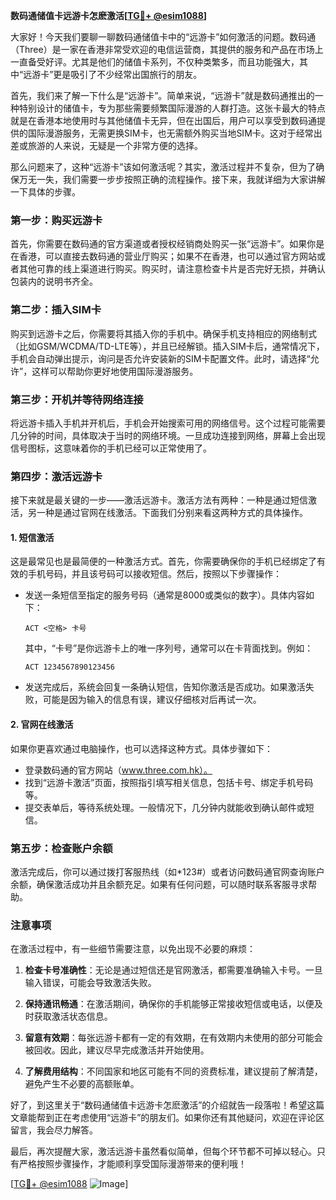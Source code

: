 **数码通储值卡远游卡怎麽激活[[TG💪+ @esim1088](https://t.me/s/esim1088)]**

大家好！今天我们要聊一聊数码通储值卡中的“远游卡”如何激活的问题。数码通（Three）是一家在香港非常受欢迎的电信运营商，其提供的服务和产品在市场上一直备受好评。尤其是他们的储值卡系列，不仅种类繁多，而且功能强大，其中“远游卡”更是吸引了不少经常出国旅行的朋友。

首先，我们来了解一下什么是“远游卡”。简单来说，“远游卡”就是数码通推出的一种特别设计的储值卡，专为那些需要频繁国际漫游的人群打造。这张卡最大的特点就是在香港本地使用时与其他储值卡无异，但在出国后，用户可以享受到数码通提供的国际漫游服务，无需更换SIM卡，也无需额外购买当地SIM卡。这对于经常出差或旅游的人来说，无疑是一个非常方便的选择。

那么问题来了，这种“远游卡”该如何激活呢？其实，激活过程并不复杂，但为了确保万无一失，我们需要一步步按照正确的流程操作。接下来，我就详细为大家讲解一下具体的步骤。

### 第一步：购买远游卡

首先，你需要在数码通的官方渠道或者授权经销商处购买一张“远游卡”。如果你是在香港，可以直接去数码通的营业厅购买；如果不在香港，也可以通过官方网站或者其他可靠的线上渠道进行购买。购买时，请注意检查卡片是否完好无损，并确认包装内的说明书齐全。

### 第二步：插入SIM卡

购买到远游卡之后，你需要将其插入你的手机中。确保手机支持相应的网络制式（比如GSM/WCDMA/TD-LTE等），并且已经解锁。插入SIM卡后，通常情况下，手机会自动弹出提示，询问是否允许安装新的SIM卡配置文件。此时，请选择“允许”，这样可以帮助你更好地使用国际漫游服务。

### 第三步：开机并等待网络连接

将远游卡插入手机并开机后，手机会开始搜索可用的网络信号。这个过程可能需要几分钟的时间，具体取决于当时的网络环境。一旦成功连接到网络，屏幕上会出现信号图标，这意味着你的手机已经可以正常使用了。

### 第四步：激活远游卡

接下来就是最关键的一步——激活远游卡。激活方法有两种：一种是通过短信激活，另一种是通过官网在线激活。下面我们分别来看这两种方式的具体操作。

#### 1. 短信激活

这是最常见也是最简便的一种激活方式。首先，你需要确保你的手机已经绑定了有效的手机号码，并且该号码可以接收短信。然后，按照以下步骤操作：

- 发送一条短信至指定的服务号码（通常是8000或类似的数字）。具体内容如下：
  ```
  ACT <空格> 卡号
  ```
  其中，“卡号”是你远游卡上的唯一序列号，通常可以在卡背面找到。例如：
  ```
  ACT 1234567890123456
  ```

- 发送完成后，系统会回复一条确认短信，告知你激活是否成功。如果激活失败，可能是因为输入的信息有误，建议仔细核对后再试一次。

#### 2. 官网在线激活

如果你更喜欢通过电脑操作，也可以选择这种方式。具体步骤如下：

- 登录数码通的官方网站（www.three.com.hk）。
- 找到“远游卡激活”页面，按照指引填写相关信息，包括卡号、绑定手机号码等。
- 提交表单后，等待系统处理。一般情况下，几分钟内就能收到确认邮件或短信。

### 第五步：检查账户余额

激活完成后，你可以通过拨打客服热线（如*123#）或者访问数码通官网查询账户余额，确保激活成功并且余额充足。如果有任何问题，可以随时联系客服寻求帮助。

### 注意事项

在激活过程中，有一些细节需要注意，以免出现不必要的麻烦：

1. **检查卡号准确性**：无论是通过短信还是官网激活，都需要准确输入卡号。一旦输入错误，可能会导致激活失败。
   
2. **保持通讯畅通**：在激活期间，确保你的手机能够正常接收短信或电话，以便及时获取激活状态信息。

3. **留意有效期**：每张远游卡都有一定的有效期，在有效期内未使用的部分可能会被回收。因此，建议尽早完成激活并开始使用。

4. **了解费用结构**：不同国家和地区可能有不同的资费标准，建议提前了解清楚，避免产生不必要的高额账单。

好了，到这里关于“数码通储值卡远游卡怎麽激活”的介绍就告一段落啦！希望这篇文章能帮到正在考虑使用“远游卡”的朋友们。如果你还有其他疑问，欢迎在评论区留言，我会尽力解答。

最后，再次提醒大家，激活远游卡虽然看似简单，但每个环节都不可掉以轻心。只有严格按照步骤操作，才能顺利享受国际漫游带来的便利哦！

[[TG💪+ @esim1088](https://t.me/s/esim1088) ![Image](https://i.postimg.cc/4NQfJmqS/Snipaste-2025-05-13-00-14-12.png)]